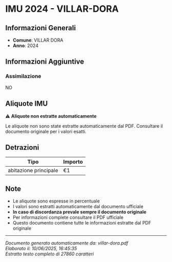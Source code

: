 # IMU 2024 - VILLAR-DORA

## Informazioni Generali

- **Comune**: VILLAR DORA
- **Anno**: 2024

## Informazioni Aggiuntive

### Assimilazione
NO


## Aliquote IMU

⚠️ **Aliquote non estratte automaticamente**

Le aliquote non sono state estratte automaticamente dal PDF. 
Consultare il documento originale per i valori esatti.

## Detrazioni

| Tipo | Importo |
|------|---------|
| abitazione principale | €1 |

## Note

- Le aliquote sono espresse in percentuale
- I valori sono estratti automaticamente dal documento ufficiale
- **In caso di discordanza prevale sempre il documento originale**
- Per informazioni complete consultare il PDF ufficiale
- Questo documento contiene tutte le informazioni estratte dal PDF originale

---
*Documento generato automaticamente da: villar-dora.pdf*  
*Elaborato il: 10/06/2025, 16:45:35*  
*Estratto testo completo di 27860 caratteri*
